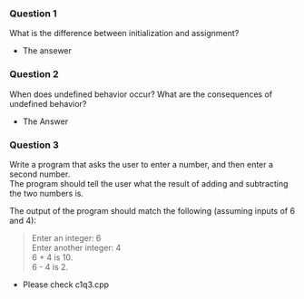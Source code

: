### Question 1
What is the difference between initialization and assignment?

* The ansewer

### Question 2
When does undefined behavior occur? What are the consequences of undefined behavior?

* The Answer

### Question 3
Write a program that asks the user to enter a number, and then enter a second number.    
The program should tell the user what the result of adding and subtracting the two numbers is.

The output of the program should match the following (assuming inputs of 6 and 4):
> Enter an integer: 6 \
> Enter another integer: 4 \
> 6 + 4 is 10. \
> 6 - 4 is 2.

* Please check c1q3.cpp
